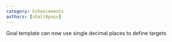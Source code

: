 ```yaml
---
category: Enhancements
authors: [shall0pass]
---
```


Goal template can now use single decimal places to define targets